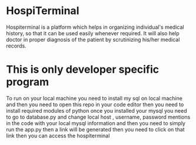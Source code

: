 # HospiTerminal
Hospiterminal is a platform which helps in organizing individual's medical history, so that it can be used easily whenever required. It will also help doctor in proper diagnosis of the patient by scrutinizing his/her medical records.
# This is only developer specific program
To run on your local machine you need to install my sql on local machine and then 
you need to open this repo in your code editor 
then you need to install required modules of python
once you installed your mysql you need to go to database.py and change local host , username, password mentions in the code with your local mysql
information and then you need to simply run the app.py 
then a link will be generated then you need to click on that link then you can access the hospiterminal
